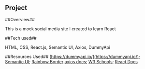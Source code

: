 ## Project

##Overview##

This is a mock social media site I created to learn React

##Tech used##

HTML, CSS, React.js, Semantic UI, Axios, DummyApi

##Resources Used##
[https://dummyapi.io/](https://dummyapi.io/);
[Semantic UI](https://semantic-ui.com/);
[Rainbow Border](https://widgetcore.com/how-to-create-rainbow-gradient-borders-in-css/)
[axios docs](https://axios-http.com/docs/post_example);
[W3 Schools](https://www.w3schools.com/jsref/jsref_slice_string.asp);
[React Docs](https://reactjs.org/docs/react-component.html)

